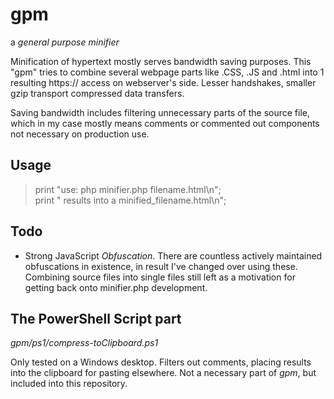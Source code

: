 # gpm
a *general purpose minifier*

Minification of hypertext mostly serves bandwidth saving purposes. This "gpm" tries to combine several webpage parts like .CSS, .JS and .html into 1 resulting https:// access on webserver's side. Lesser handshakes, smaller gzip transport compressed data transfers.


Saving bandwidth includes filtering unnecessary parts of the source file, which in my case mostly means comments or commented out components not necessary on production use.

## Usage

> print "use: php minifier.php filename.html\n";  
>	print "    results into a minified_filename.html\n";

## Todo

- Strong JavaScript *Obfuscation*. There are countless actively maintained obfuscations in existence, in result I've changed over using these. Combining source files into single files still left as a motivation for getting back onto minifier.php development.


## The PowerShell Script part

*gpm/ps1/compress-toClipboard.ps1*

Only tested on a Windows desktop. Filters out comments, placing results into the clipboard for pasting elsewhere. Not a necessary part of *gpm*, but included into this repository.
